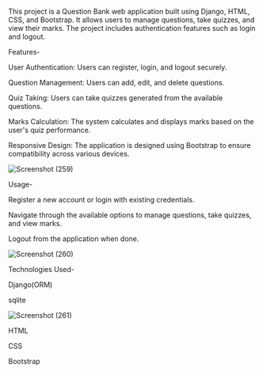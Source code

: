 This project is a Question Bank web application built using Django, HTML, CSS, and Bootstrap. It allows users to manage questions, take quizzes, and view their marks. 
The project includes authentication features such as login and logout.

Features-

User Authentication: Users can register, login, and logout securely.

Question Management: Users can add, edit, and delete questions.

Quiz Taking: Users can take quizzes generated from the available questions.

Marks Calculation: The system calculates and displays marks based on the user's quiz performance.

Responsive Design: The application is designed using Bootstrap to ensure compatibility across various devices.


![Screenshot (259)](https://github.com/kyle89891/Question-Bank-/assets/81356431/7373754d-bf13-4d71-8294-6df600b9b459)


Usage-

Register a new account or login with existing credentials.

Navigate through the available options to manage questions, take quizzes, and view marks.

Logout from the application when done.


![Screenshot (260)](https://github.com/kyle89891/Question-Bank-/assets/81356431/b149d096-0bcd-4baf-a91e-0ed461a42d2a)


Technologies Used-

Django(ORM)

sqlite

![Screenshot (261)](https://github.com/kyle89891/Question-Bank-/assets/81356431/bd85337a-a1b2-4d30-8d87-3824752ccb58)


HTML

CSS

Bootstrap

